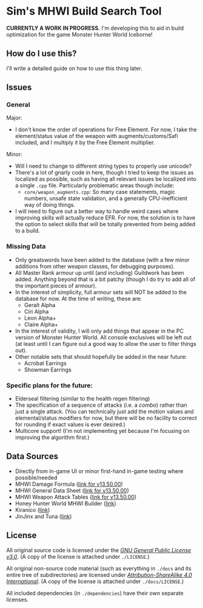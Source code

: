 # Sim's MHWI Build Search Tool

**CURRENTLY A WORK IN PROGRESS.** I'm developing this to aid in build optimization for the game Monster Hunter World Iceborne!

## How do I use this?

I'll write a detailed guide on how to use this thing later.

## Issues

### General

Major:

- I don't know the order of operations for Free Element. For now, I take the element/status value of the weapon with augments/customs/Safi included, and I multiply it by the Free Element multiplier.

Minor:

- Will I need to change to different string types to properly use unicode?
- There's a lot of gnarly code in here, though I tried to keep the issues as localized as possible, such as having all relevant issues be localized into a single `.cpp` file. Particularly problematic areas though include:
    - `core/weapon_augments.cpp`: So many case statements, magic numbers, unsafe state validation, and a generally CPU-inefficient way of doing things.
- I will need to figure out a better way to handle weird cases where improving skills will actually reduce EFR. For now, the solution is to have the option to select skills that will be totally prevented from being added to a build.

### Missing Data

- Only greatswords have been added to the database (with a few minor additions from other weapon classes, for debugging purposes).
- All Master Rank armour up until (and including) Guildwork has been added. Anything beyond that is a bit patchy (though I do try to add all of the important pieces of armour).
- In the interest of simplicity, full armour sets will NOT be added to the database for now. At the time of writing, these are:
    - Geralt Alpha
    - Ciri Alpha
    - Leon Alpha+
    - Claire Alpha+
- In the interest of validity, I will only add things that appear in the PC version of Monster Hunter World. All console exclusives will be left out (at least until I can figure out a good way to allow the user to filter things out).
- Other notable sets that should hopefully be added in the near future:
    - Acrobat Earrings
    - Showman Earrings

### Specific plans for the future:

- Elderseal filtering (similar to the health regen filtering)
- The specification of a sequence of attacks (i.e. a *combo*) rather than just a single attack. (You can technically just add the motion values and elemental/status modifiers for now, but there will be no facility to correct for rounding if exact values is ever desired.)
- Multicore support! (I'm not implementing yet because I'm focusing on improving the algorithm first.)

## Data Sources

- Directly from in-game UI or minor first-hand in-game testing where possible/needed
- MHWI Damage Formula ([link for v13.50.00](https://docs.google.com/spreadsheets/d/e/2PACX-1vSuFIUfe5Sp9k6sqKvPSPbO2xcClt1WaYMf_xGocWDIkgaSDi0nBLbOKAd8GScLQRjfxbljhPO4Bjf7/pubhtml#))
- MHWI General Data Sheet ([link for v13.50.00](https://docs.google.com/spreadsheets/d/e/2PACX-1vQ5HFkHnEP74gD-SCVta9syb9GaF1_nSmMFgV4hxvZt9iu4HmfhGlP2KbnIbC-cAx5kkvsd8L7oB0Uy/pubhtml#))
- MHWI Weapon Attack Tables ([link for v13.50.00](https://docs.google.com/spreadsheets/d/e/2PACX-1vTEYb4wGpijtIpFVopiYl1V83m48d7g1AHmTwOBKJ5RXdlz1sfxCyEmnhbgHLWQsGiXnodyBsUlPzc3/pubhtml#))
- Honey Hunter World MHWI Builder ([link](https://honeyhunterworld.com/mhwbi/))
- Kiranico ([link](https://mhworld.kiranico.com/))
- JinJinx and Tuna ([link](https://www.youtube.com/channel/UCEU2FbTBYxAETGH4sqqzhPA))

## License

All original source code is licensed under the [*GNU General Public License v3.0*](https://www.gnu.org/licenses/gpl-3.0.en.html). (A copy of the license is attached under `./LICENSE`.)

All original non-source code material (such as everything in `./docs` and its entire tree of subdirectories) are licensed under [*Attribution-ShareAlike 4.0 International*](http://creativecommons.org/licenses/by-sa/4.0/). (A copy of the license is attached under `./docs/LICENSE`.)

All included dependencies (in `./dependencies`) have their own separate licenses.

